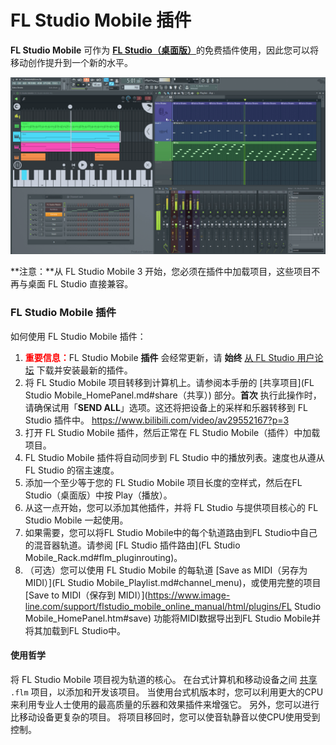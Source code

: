 # FL Studio Mobile 插件

**FL Studio Mobile** 可作为 [**FL Studio（桌面版）**](http://www.image-line.com/flstudio/)的免费插件使用，因此您可以将移动创作提升到一个新的水平。

![FL Studio Plugin](../assets/images/FLStudioPlugin.png)

**注意：**从 FL Studio Mobile 3 开始，您必须在插件中加载项目，这些项目不再与桌面 FL Studio 直接兼容。

### FL Studio Mobile 插件

如何使用 FL Studio Mobile 插件：

1. <font color="red">**重要信息：**</font>FL Studio Mobile **插件** 会经常更新，请 **始终** [从 FL Studio 用户论坛](http://support.image-line.com/redirect/flmobile_flplugin) 下载并安装最新的插件。
2. 将 FL Studio Mobile 项目转移到计算机上。请参阅本手册的 [共享项目](FL Studio Mobile_HomePanel.md#share（共享）) 部分。**首次** 执行此操作时，请确保试用「**SEND ALL**」选项。这还将把设备上的采样和乐器转移到 FL Studio 插件中。
   https://www.bilibili.com/video/av29552167?p=3
3. 打开 FL Studio Mobile 插件，然后正常在 FL Studio Mobile（插件）中加载项目。
4. FL Studio Mobile 插件将自动同步到 FL Studio 中的播放列表。速度也从遵从 FL Studio 的宿主速度。
5. 添加一个至少等于您的 FL Studio Mobile 项目长度的空样式，然后在FL Studio（桌面版）中按 Play（播放）。
6. 从这一点开始，您可以添加其他插件，并将 FL Studio 与提供项目核心的 FL Studio Mobile 一起使用。
7. 如果需要，您可以将FL Studio Mobile中的每个轨道路由到FL Studio中自己的混音器轨道。请参阅 [FL Studio 插件路由](FL Studio Mobile_Rack.md#flm_pluginrouting)。
8. （可选）您可以使用 FL Studio Mobile 的每轨道 [Save as MIDI（另存为 MIDI）](FL Studio Mobile_Playlist.md#channel_menu)，或使用完整的项目 [Save to MIDI（保存到 MIDI）](https://www.image-line.com/support/flstudio_mobile_online_manual/html/plugins/FL Studio Mobile_HomePanel.htm#save) 功能将MIDI数据导出到FL Studio Mobile并将其加载到FL Studio中。

#### 使用哲学

将 FL Studio Mobile 项目视为轨道的核心。 在台式计算机和移动设备之间 [共享](FL%20Studio%20Mobile_HomePanel.md#share（共享）) `.flm` 项目，以添加和开发该项目。 当使用台式机版本时，您可以利用更大的CPU来利用专业人士使用的最高质量的乐器和效果插件来增强它。 另外，您可以进行比移动设备更复杂的项目。 将项目移回时，您可以使音轨静音以使CPU使用受到控制。